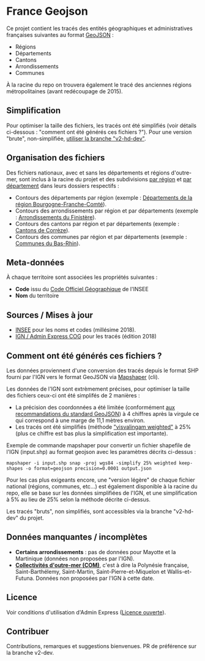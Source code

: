 # France Geojson

Ce projet contient les tracés des entités géographiques et administratives françaises suivantes au format [GeoJSON](http://geojson.org/) :

* Régions
* Départements
* Cantons
* Arrondissements
* Communes

À la racine du repo on trouvera également le tracé des anciennes régions métropolitaines (avant redécoupage de 2015).

## Simplification

Pour optimiser la taille des fichiers, les tracés ont été simplifiés (voir détails ci-dessous : "comment ont été générés ces fichiers ?"). Pour une version "brute", non-simplifiée, [utiliser la branche "v2-hd-dev"](https://github.com/gregoiredavid/france-geojson/tree/v2-hd-dev).

## Organisation des fichiers

Des fichiers nationaux, avec et sans les départements et régions d'outre-mer, sont inclus à la racine du projet et des subdivisions [par région](https://github.com/gregoiredavid/france-geojson/blob/v2-dev/regions/) et [par département](https://github.com/gregoiredavid/france-geojson/blob/v2-dev/departements/) dans leurs dossiers respectifs :

* Contours des départements par région (exemple : [Départements de la région Bourgogne-Franche-Comté](https://github.com/gregoiredavid/france-geojson/blob/v2-dev/regions/bourgogne-franche-comte/departements-bourgogne-franche-comte.geojson)).
* Contours des arrondissements par région et par départements (exemple : [Arrondissements du Finistère](https://github.com/gregoiredavid/france-geojson/blob/v2-dev/departements/29-finistere/arrondissements-29-finistere.geojson)).
* Contours des cantons par région et par départements (exemple : [Cantons de Corrèze](https://github.com/gregoiredavid/france-geojson/blob/v2-dev/departements/19-correze/cantons-19-correze.geojson)).
* Contours des communes par région et par départements (exemple : [Communes du Bas-Rhin](https://github.com/gregoiredavid/france-geojson/blob/v2-dev/departements/67-bas-rhin/communes-67-bas-rhin.geojson)).


## Meta-données

À chaque territoire sont associées les propriétés suivantes :

* **Code** issu du [Code Officiel Géographique](http://www.insee.fr/fr/methodes/nomenclatures/cog/documentation.asp) de l'INSEE
* **Nom** du territoire

## Sources / Mises à jour

* [INSEE](http://www.insee.fr/fr/methodes/nomenclatures/cog/telechargement.asp) pour les noms et codes (millésime 2018).
* [IGN / Admin Express COG](http://professionnels.ign.fr/adminexpress) pour les tracés (édition 2018)

## Comment ont été générés ces fichiers ?

Les données proviennent d'une conversion des tracés depuis le format SHP fourni par l'IGN vers le format GeoJSON via [Mapshaper](https://github.com/mbloch/mapshaper) (cli).

Les données de l'IGN sont extrèmement précises, pour optimiser la taille des fichiers ceux-ci ont été simplifés de 2 manières :
* La précision des coordonnées a été limitée (conformément [aux recommandations du standard GeoJSON](https://tools.ietf.org/html/rfc7946#section-11.2)) à 4 chiffres après la virgule ce qui correspond à une marge de 11,1 mètres environ.
* Les tracés ont été simplifiés (méthode ["visvalingam weighted"](https://github.com/mbloch/mapshaper/wiki/Command-Reference#-simplify) à 25% (plus ce chiffre est bas plus la simplification est importante).

Exemple de commande mapshaper pour convertir un fichier shapefile de l'IGN (input.shp) au format geojson avec les paramètres décrits ci-dessus :

```
mapshaper -i input.shp snap -proj wgs84 -simplify 25% weighted keep-shapes -o format=geojson precision=0.0001 output.json
```

Pour les cas plus exigeants encore, une "version légère" de chaque fichier national (régions, communes, etc...) est également disponible à la racine du repo, elle se base sur les données simplifiées de l'IGN, et une simplification à 5% au lieu de 25% selon la méthode décrite ci-dessus.

Les tracés "bruts", non simplifiés, sont accessibles via la branche "v2-hd-dev" du projet.

## Données manquantes / incomplètes

* **Certains arrondissements** : pas de données pour Mayotte et la Martinique (données non proposées par l'IGN).
* **[Collectivités d'outre-mer (COM)](https://fr.wikipedia.org/wiki/Collectivit%C3%A9_d%27outre-mer)**, c'est à dire la Polynésie française, Saint-Barthélemy, Saint-Martin, Saint-Pierre-et-Miquelon et Wallis-et-Futuna. Données non proposées par l'IGN à cette date.

## Licence

Voir conditions d'utilisation d'Admin Express ([Licence ouverte](http://www.etalab.gouv.fr/pages/licence-ouverte-open-licence-5899923.html)).

## Contribuer

Contributions, remarques et suggestions bienvenues. PR de préférence sur la branche v2-dev.
